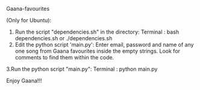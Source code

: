 Gaana-favourites

(Only for Ubuntu):

1) Run the script "dependencies.sh" in the directory:
	Terminal :	bash dependencies.sh      or      ./dependencies.sh
2) Edit the python script 'main.py':
	Enter email, password and name of any one song from Gaana favourites inside the empty strings.
	Look for comments to find them within the code.

 3.Run the python script "main.py":
	Terminal :     python main.py

Enjoy Gaana!!!

